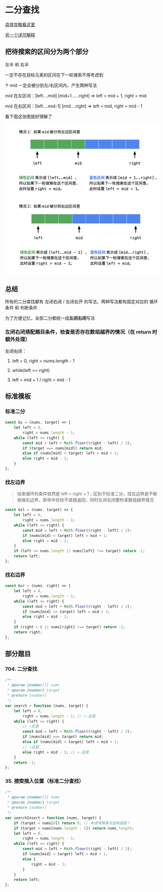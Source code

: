 # 二分查找

[具体攻略看这里](https://leetcode-cn.com/problems/search-insert-position/solution/te-bie-hao-yong-de-er-fen-cha-fa-fa-mo-ban-python-/)

[另一个详尽解释](https://leetcode-cn.com/problems/binary-search/solution/er-fen-cha-zhao-xiang-jie-by-labuladong/)

## 把待搜索的区间分为两个部分

左半 和 右半

一定不存在目标元素的区间在下一轮搜索不用考虑到

↑ mid 一定会被分到左/右区间内，产生两种写法

mid 在左区间：[left....mid] [mid+1......right] => left = mid + 1, right = mid

mid 在右区间：[left....mid-1] [mid....right] => left = mid, right = mid - 1

看下面这张图就好理解了

![](https://raw.githubusercontent.com/AaronKwong929/pictures/master/20210701174432.png)

## 总结

所有的二分查找都有 左闭右闭 / 左闭右开 的写法，两种写法都有固定对应的 循环条件 和 判断条件

为了方便记忆，全部二分都统一成**左闭右闭**写法

### 左闭右闭搭配题目条件，检查是否存在数组越界的情况（在 return 时额外处理）

左闭右闭：

1. left = 0, right = nums.length - 1

2. while(left <= right)

3. left = mid + 1 / right = mid - 1

## 标准模板

### 标准二分

```js
const bs = (nums, target) => {
    let left = 0,
        right = nums.length - 1;
    while (left <= right) {
        const mid = left + Math.floor((right - left) / 2);
        if (target === nums[mid]) return mid;
        else if (nums[mid] < target) left = mid + 1;
        else right = mid - 1;
    }
};
```

### 找左边界

> 结束循环的条件依然是 left = right + 1；区别于标准二分，找左边界是不断收缩右边界，即命中目标不直接返回，同时左闭右闭要检查数组越界情况

```js
const bsl = (nums, target) => {
    let left = 0,
        right = nums.length - 1;
    while (left <= right) {
        const mid = left + Math.floor((right - left) / 2);
        if (nums[mid] < target) left = mid + 1;
        else right = mid - 1;
    }
    if (left >= nums.length || nums[left] !== target) return -1;
    return left;
};
```

### 找右边界

```js
const bsr = (nums, right) => {
    let left = 0,
        right = nums.length - 1;
    while (left <= right) {
        const mid = left + Math.floor((right - left) / 2);
        if (nums[mid] <= target) left = mid + 1;
        else right = mid - 1;
    }
    if (right < 0 || nums[right] !== target) return -1;
    return right;
};
```

## 部分题目

### 704. 二分查找

```js
/**
 * @param {number[]} nums
 * @param {number} target
 * @return {number}
 */
var search = function (nums, target) {
    let left = 0,
        right = nums.length - 1; // <-这里
    while (left <= right) {
        // ↑这里
        const mid = left + Math.floor((right - left) / 2);
        if (nums[mid] === target) return mid;
        else if (nums[mid] < target) left = mid + 1;
        // ↑这里
        else right = mid - 1; // <-这里
    }
    return -1;
};
```

### 35. 搜索插入位置（标准二分查找）

```js
/**
 * @param {number[]} nums
 * @param {number} target
 * @return {number}
 */
var searchInsert = function (nums, target) {
    if (target < nums[0]) return 0; // 考虑特殊情况加快速度？
    if (target > nums[nums.length - 1]) return nums.length;
    let left = 0,
        right = nums.length - 1;
    while (left <= right) {
        const mid = left + Math.floor((right - left) / 2);
        if (nums[mid] < target) left = mid + 1;
        else {
            right = mid - 1;
        }
    }
    return left;
};
```
